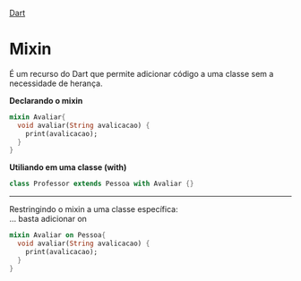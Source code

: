 [Dart](https://github.com/leofds/flutter-class/blob/master/dart/README.md)

# Mixin

É um recurso do Dart que permite adicionar código a uma classe sem a necessidade de herança.

**Declarando o mixin**

```dart
mixin Avaliar{
  void avaliar(String avalicacao) {
    print(avalicacao);
  }
}
```

**Utiliando em uma classe (with)**

```dart
class Professor extends Pessoa with Avaliar {}
```
---
Restringindo o mixin a uma classe específica:\
… basta adicionar on <Classe>

```dart
mixin Avaliar on Pessoa{
  void avaliar(String avalicacao) {
    print(avalicacao);
  }
}
```
